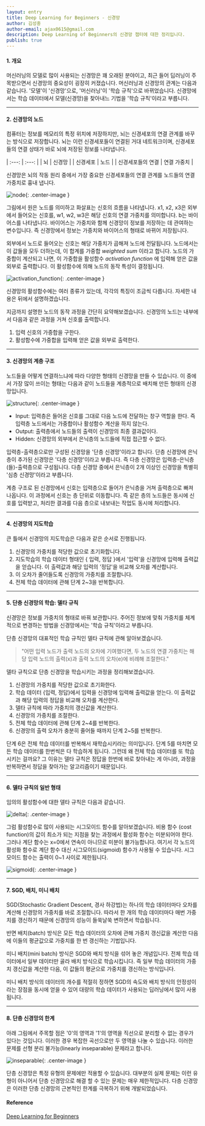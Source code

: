 ```yaml
---
layout: entry
title: Deep Learning for Beginners - 신경망
author: 김성중
author-email: ajax0615@gmail.com
description: Deep Learning of Beginners의 신경망 챕터에 대한 정리입니다.
publish: true
---
```


#### 1. 개요
머신러닝의 모델로 많이 사용되는 신경망은 꽤 오래된 분야이고, 최근 들어 딥러닝이 주목받으면서 신경망의 중요성이 굉장히 커졌습니다. 머신러닝과 신경망의 관계는 다음과 같습니다. '모델'이 '신경망'으로, '머신러닝'이 '학습 규칙'으로 바뀌었습니다. 신경망에서는 학습 데이터에서 모델(신경망)을 찾아내느 기법을 '학습 규칙'이라고 부릅니다.

---

#### 2. 신경망의 노드
컴퓨터는 정보를 메모리의 특정 위치에 저장하지만, 뇌는 신경세포의 연결 관계를 바꾸는 방식으로 저장합니다. 뇌는 이런 신경세포들이 연결된 거대 네트워크이며, 신경세포들의 연결 상태가 바로 뇌에 저장된 정보를 나타냅니다.

| :---: | :---: |
| 뇌 | 신경망 |
| 신경세포 | 노드 |
| 신경세포들의 연결 | 연결 가중치 |

신경망은 뇌의 작동 원리 중에서 가장 중요한 신경세포들의 연결 관계를 노드들의 연결 가중치로 흉내 냅니다.

![node](/images/2017/04/11/node.png "node"){: .center-image }

그림에서 원은 노드를 의미하고 화살표는 신호의 흐름을 나타냅니다. x1, x2, x3은 외부에서 들어오는 신호를, w1, w2, w3은 해당 신호의 연결 가중치를 의미합니다. b는 바이어스를 나타냅니다. 바이어스는 가중치와 함께 신경망이 정보를 저장하는 데 관여하는 변수입니다. 즉 신경망에서 정보는 가중치와 바이어스의 형태로 바뀌어 저장됩니다.

외부에서 노드로 들어오는 신호는 해당 가중치가 곱해져 노드에 전달됩니다. 노드에서는 이 값들을 모두 더하는데, 이 합계를 가중합 *weighted sum* 이라고 합니다. 노드의 가중합이 계산되고 나면, 이 가중합을 활성함수 *activation function* 에 입력해 얻은 값을 외부로 출력합니다. 이 활성함수에 의해 노드의 동작 특성이 결정됩니다.

![activation_function](/images/2017/04/11/activation_function.png "activation_function"){: .center-image }

신경망의 활성함수에는 여러 종류가 있는데, 각각의 특징이 조금씩 다릅니다. 자세한 내용은 뒤에서 설명하겠습니다.

지금까지 설명한 노드의 동작 과정을 간단히 요약해보겠습니다. 신경망의 노드는 내부에서 다음과 같은 과정을 거쳐 신호를 출력합니다.

1. 입력 신호의 가중합을 구한다.
2. 활성함수에 가중합을 입력해 얻은 값을 외부로 출력한다.

---

#### 3. 신경망의 계층 구조
노드들을 어떻게 연결하느냐에 따라 다양한 형태의 신경망을 만들 수 있습니다. 이 중에서 가장 많이 쓰이는 형태는 다음과 같이 노드들을 계층적으로 배치해 만든 형태의 신경망입니다.

![structure](/images/2017/04/11/structure.jpg "structure"){: .center-image }

- Input: 입력층은 들어온 신호를 그대로 다음 노드에 전달하는 창구 역할을 한다. 즉 입력층 노드에서는 가중합이나 활성함수 계산을 하지 않는다.
- Output: 출력층에서 노드들의 출력이 신경망의 최종 결과값이다.
- Hidden: 신경망의 외부에서 은닉층의 노드들에 직접 접근할 수 없다.

입력층-출력층으로만 구성된 신경망을 '단층 신경망'이라고 합니다. 단층 신경망에 은닉층이 추가된 신경망은 '다층 신경망'이라고 부릅니다. 즉 다층 신경망은 입력층-은닉층(들)-출력층으로 구성됩니다. 다층 신경망 중에서 은닉층이 2개 이상인 신경망을 특별히 '심층 신경망'이라고 부릅니다.

계층 구조로 된 신경망에서 신호는 입력층으로 들어가 은닉층을 거쳐 출력층으로 빠져 나옵니다. 이 과정에서 신호는 층 단위로 이동합니다. 즉 같은 층의 노드들은 동시에 신호를 입력받고, 처리한 결과를 다음 층으로 내보내는 작업도 동시에 처리합니다.

---

#### 4. 신경망의 지도학습
큰 틀에서 신경망의 지도학습은 다음과 같은 순서로 진행됩니다.

1. 신경망의 가중치를 적당한 값으로 초기화합니다.
2. 지도학습의 학습 데이터 형태인 { 입력, 정답 }에서 '입력'을 신경망에 입력해 출력값을 얻습니다. 이 출력값과 해당 입력의 '정답'을 비교해 오차를 계산합니다.
3. 이 오차가 줄어들도록 신경망의 가중치를 조절합니다.
4. 전체 학습 데이터에 관해 단계 2~3을 반복합니다.

---

#### 5. 단층 신경망의 학습: 델타 규칙
신경망은 정보를 가중치의 형태로 바꿔 보관합니다. 주어진 정보에 맞춰 가중치를 체계적으로 변경하는 방법을 신경망에서는 '학습 규칙'이라고 부릅니다.

단층 신경망의 대표적인 학습 규칙인 델타 규칙에 관해 알아보겠습니다.

> "어떤 입력 노드가 출력 노드의 오차에 기여했다면, 두 노드의 연결 가중치는 해당 입력 노드의 출력(x)과 출력 노드의 오차(e)에 비례해 조절한다."

델타 규칙으로 단층 신경망을 학습시키는 과정을 정리해보겠습니다.

1. 신경망의 가중치를 적당한 값으로 초기화한다.
2. 학습 데이터 {입력, 정답}에서 입력을 신경망에 입력해 출력값을 얻는다. 이 출력값과 해당 입력의 정답을 비교해 오차를 계산한다.
3. 델타 규칙에 따라 가중치의 갱신값을 계산한다.
4. 신경망의 가중치를 조절한다.
5. 전체 학습 데이터에 관해 단계 2~4를 반복한다.
6. 신경망의 출력 오차가 충분히 줄어들 때까지 단계 2~5를 반복한다.

단계 6은 전체 학습 데이터를 반복해서 재학습시키라는 의미입니다. 단계 5를 마치면 모든 학습 데이터를 한번씩은 다 학습하게 됩니다. 그런데 왜 전체 학습 데이터를 또 학습시키는 걸까요? 그 이유는 델타 규칙은 정답을 한번에 바로 찾아내는 게 아니라, 과정을 반복하면서 정답을 찾아가는 알고리즘이기 때문입니다.

---

#### 6. 델타 규칙의 일반 형태
임의의 활성함수에 대한 델타 규칙은 다음과 같습니다.

![delta](/images/2017/04/11/delta.png "delta"){: .center-image }

그럼 활성함수로 많이 사용되는 시그모이드 함수를 알아보겠습니다. 비용 함수 (cost function)의 값이 최소가 되는 지점을 찾는 과정에서 활성화 함수는 미분되어야 한다. 그러나 계단 함수는 x=0에서 연속이 아니므로 미분이 불가능합니다. 여기서 각 노드의 활성화 함수로 계단 함수 대신 시그모이드(sigmoid) 함수가 사용될 수 있습니다. 시그모이드 함수는 출력이 0~1 사이로 제한됩니다.

![sigmoid](/images/2017/04/11/sigmoid.png "sigmoid"){: .center-image }

---

#### 7. SGD, 배치, 미니 배치
SGD(Stochastic Gradient Descent, 경사 하강법)는 하나의 학습 데이터마다 오차를 계산해 신경망의 가중치를 바로 조절합니다. 따라서 한 개의 학습 데이터마다 매번 가중치를 갱신하기 때문에 신경망의 성능이 들쑥날쑥 변하면서 학습됩니다.

반면 배치(batch) 방식은 모든 학습 데이터의 오차에 관해 가중치 갱신값을 계산한 다음에 이들의 평균값으로 가중치를 한 번 갱신하는 기법입니다.

미니 배치(mini batch) 방식은 SGD와 배치 방식을 섞어 놓은 개념입니다. 전체 학습 데이터에서 일부 데이터만 골라 배치 방식으로 학습시킵니다. 즉 일부 학습 데이터의 가중치 갱신값을 계산한 다음, 이 값들의 평균으로 가중치를 갱신하는 방식입니다.

미니 배치 방식의 데이터의 개수를 적절히 정하면 SGD의 속도와 배치 방식의 안정성이라는 장점을 동시에 얻을 수 있어 대량의 학습 데이터가 사용되는 딥러닝에서 많이 사용됩니다.

---

#### 8. 단층 신경망의 한계
아래 그림에서 주목할 점은 '0'의 영역과 '1'의 영역을 직선으로 분리할 수 없는 경우가 있다는 것입니다. 이러한 경우 복잡한 곡선으로만 두 영역을 나눌 수 있습니다. 이러한 문제를 선형 분리 불가능(linearly inseparable) 문제라고 합니다.

![inseparable](/images/2017/04/11/inseparable.GIF "inseparable"){: .center-image }

단층 신경망은 특정 유형의 문제에만 적용할 수 있습니다. 대부분의 실제 문제는 이런 유형이 아니어서 단층 신경망으로 해결 할 수 있는 문제는 매우 제한적입니다. 다층 신경망은 이러한 단층 신경망의 근본적인 한계를 극복하기 위해 개발되었습니다.

#### Reference
[Deep Learning for Beginners](https://deeplearning4j.org/deeplearningforbeginners.html)
